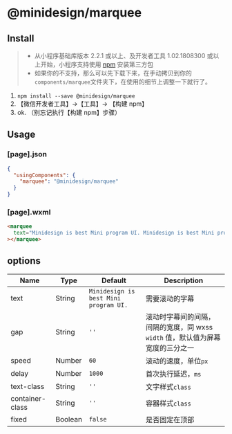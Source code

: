 # @minidesign/marquee

## Install

> - 从小程序基础库版本 2.2.1 或以上、及开发者工具 1.02.1808300 或以上开始，小程序支持使用 [npm](https://developers.weixin.qq.com/miniprogram/dev/devtools/npm.html) 安装第三方包
> - 如果你的不支持，那么可以先下载下来，在手动拷贝到你的`components/marquee`文件夹下，在使用的细节上调整一下就行了。

1. `npm install --save @minidesign/marquee`
2. 【微信开发者工具】->【工具】-> 【构建 npm】
3. ok. （别忘记执行【构建 npm】步骤）

## Usage

### [page].json

```json
{
  "usingComponents": {
    "marquee": "@minidesign/marquee"
  }
}
```

### [page].wxml

```html
<marquee
  text="Minidesign is best Mini program UI. Minidesign is best Mini program UI."
></marquee>
```

## options

| Name            | Type    | Default                               | Description                                                                    |
| --------------- | ------- | ------------------------------------- | ------------------------------------------------------------------------------ |
| text            | String  | `Minidesign is best Mini program UI.` | 需要滚动的字幕                                                                 |
| gap             | String  | `''`                                  | 滚动时字幕间的间隔，间隔的宽度，同 wxss `width` 值，默认值为屏幕宽度的三分之一 |
| speed           | Number  | `60`                                  | 滚动的速度，单位`px`                                                           |
| delay           | Number  | `1000`                                | 首次执行延迟，`ms`                                                             |
| text-class      | String  | `''`                                  | 文字样式`class`                                                                |
| container-class | String  | `''`                                  | 容器样式`class`                                                                |
| fixed           | Boolean | `false`                               | 是否固定在顶部                                                                 |
